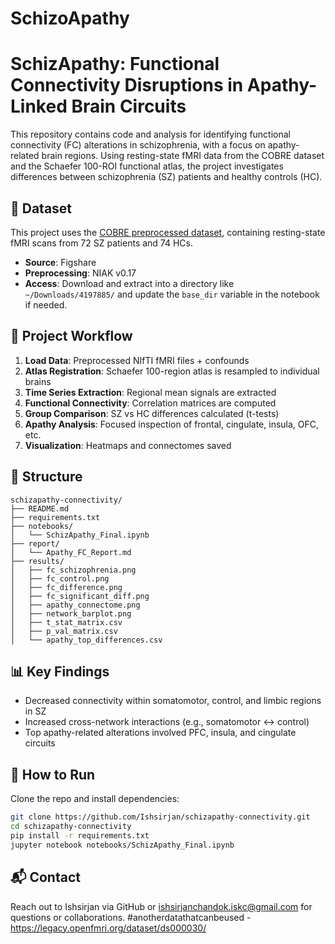 # SchizoApathy
# SchizApathy: Functional Connectivity Disruptions in Apathy-Linked Brain Circuits

This repository contains code and analysis for identifying functional connectivity (FC) alterations in schizophrenia, with a focus on apathy-related brain regions. Using resting-state fMRI data from the COBRE dataset and the Schaefer 100-ROI functional atlas, the project investigates differences between schizophrenia (SZ) patients and healthy controls (HC).

## 📂 Dataset

This project uses the [COBRE preprocessed dataset](https://figshare.com/articles/dataset/COBRE_preprocessed_with_NIAK_0_17_-_lightweight_release/4197885), containing resting-state fMRI scans from 72 SZ patients and 74 HCs.

- **Source**: Figshare
- **Preprocessing**: NIAK v0.17
- **Access**: Download and extract into a directory like `~/Downloads/4197885/` and update the `base_dir` variable in the notebook if needed.

## 🧠 Project Workflow

1. **Load Data**: Preprocessed NIfTI fMRI files + confounds
2. **Atlas Registration**: Schaefer 100-region atlas is resampled to individual brains
3. **Time Series Extraction**: Regional mean signals are extracted
4. **Functional Connectivity**: Correlation matrices are computed
5. **Group Comparison**: SZ vs HC differences calculated (t-tests)
6. **Apathy Analysis**: Focused inspection of frontal, cingulate, insula, OFC, etc.
7. **Visualization**: Heatmaps and connectomes saved

## 📁 Structure

```
schizapathy-connectivity/
├── README.md
├── requirements.txt
├── notebooks/
│   └── SchizApathy_Final.ipynb
├── report/
│   └── Apathy_FC_Report.md
├── results/
│   ├── fc_schizophrenia.png
│   ├── fc_control.png
│   ├── fc_difference.png
│   ├── fc_significant_diff.png
│   ├── apathy_connectome.png
│   ├── network_barplot.png
│   ├── t_stat_matrix.csv
│   ├── p_val_matrix.csv
│   └── apathy_top_differences.csv
```

## 📊 Key Findings

- Decreased connectivity within somatomotor, control, and limbic regions in SZ
- Increased cross-network interactions (e.g., somatomotor ↔ control)
- Top apathy-related alterations involved PFC, insula, and cingulate circuits

## 🚀 How to Run

Clone the repo and install dependencies:

```bash
git clone https://github.com/Ishsirjan/schizapathy-connectivity.git
cd schizapathy-connectivity
pip install -r requirements.txt
jupyter notebook notebooks/SchizApathy_Final.ipynb
```



## 📬 Contact

Reach out to Ishsirjan via GitHub or ishsirjanchandok.iskc@gmail.com for questions or collaborations.
#anotherdatathatcanbeused - https://legacy.openfmri.org/dataset/ds000030/
